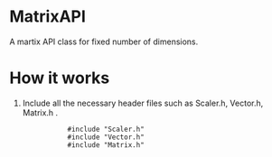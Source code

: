 # MatrixAPI
A martix API class for fixed number of dimensions.

# How it works

1. Include all the necessary header files such as Scaler.h, Vector.h, Matrix.h . 

                  #include "Scaler.h"
                  #include "Vector.h"
                  #include "Matrix.h"
